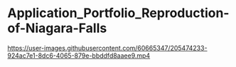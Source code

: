 # Application_Portfolio_Reproduction-of-Niagara-Falls

https://user-images.githubusercontent.com/60665347/205474233-924ac7e1-8dc6-4065-879e-bbddfd8aaee9.mp4


